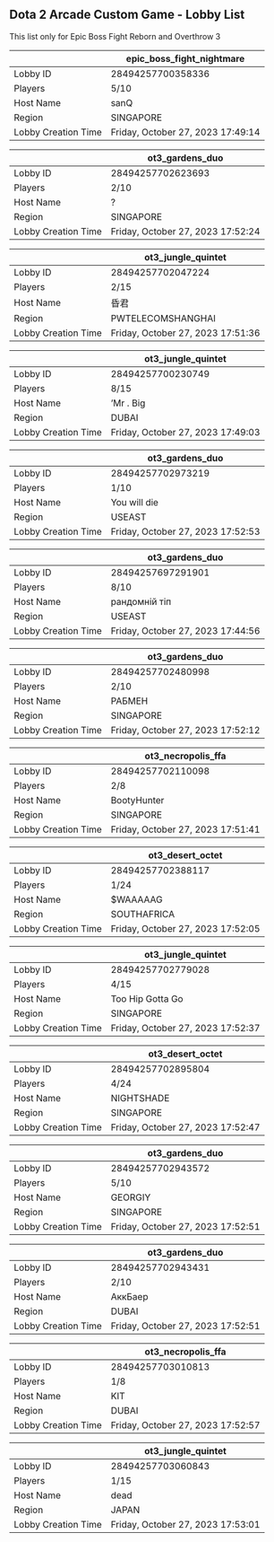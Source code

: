 ## Dota 2 Arcade Custom Game - Lobby List

This list only for Epic Boss Fight Reborn and Overthrow 3

|  | epic_boss_fight_nightmare |
| ------ | ------ |
| Lobby ID | 28494257700358336 |
| Players | 5/10 |
| Host Name | sanQ |
| Region | SINGAPORE |
| Lobby Creation Time | Friday, October 27, 2023 17:49:14 |


|  | ot3_gardens_duo |
| ------ | ------ |
| Lobby ID | 28494257702623693 |
| Players | 2/10 |
| Host Name | ? |
| Region | SINGAPORE |
| Lobby Creation Time | Friday, October 27, 2023 17:52:24 |


|  | ot3_jungle_quintet |
| ------ | ------ |
| Lobby ID | 28494257702047224 |
| Players | 2/15 |
| Host Name | 昏君 |
| Region | PWTELECOMSHANGHAI |
| Lobby Creation Time | Friday, October 27, 2023 17:51:36 |


|  | ot3_jungle_quintet |
| ------ | ------ |
| Lobby ID | 28494257700230749 |
| Players | 8/15 |
| Host Name | ’Mr . Big |
| Region | DUBAI |
| Lobby Creation Time | Friday, October 27, 2023 17:49:03 |


|  | ot3_gardens_duo |
| ------ | ------ |
| Lobby ID | 28494257702973219 |
| Players | 1/10 |
| Host Name | You will die |
| Region | USEAST |
| Lobby Creation Time | Friday, October 27, 2023 17:52:53 |


|  | ot3_gardens_duo |
| ------ | ------ |
| Lobby ID | 28494257697291901 |
| Players | 8/10 |
| Host Name | рандомній тіп |
| Region | USEAST |
| Lobby Creation Time | Friday, October 27, 2023 17:44:56 |


|  | ot3_gardens_duo |
| ------ | ------ |
| Lobby ID | 28494257702480998 |
| Players | 2/10 |
| Host Name | РАБМЕН |
| Region | SINGAPORE |
| Lobby Creation Time | Friday, October 27, 2023 17:52:12 |


|  | ot3_necropolis_ffa |
| ------ | ------ |
| Lobby ID | 28494257702110098 |
| Players | 2/8 |
| Host Name | BootyHunter |
| Region | SINGAPORE |
| Lobby Creation Time | Friday, October 27, 2023 17:51:41 |


|  | ot3_desert_octet |
| ------ | ------ |
| Lobby ID | 28494257702388117 |
| Players | 1/24 |
| Host Name | $WAAAAAG |
| Region | SOUTHAFRICA |
| Lobby Creation Time | Friday, October 27, 2023 17:52:05 |


|  | ot3_jungle_quintet |
| ------ | ------ |
| Lobby ID | 28494257702779028 |
| Players | 4/15 |
| Host Name | Too Hip Gotta Go |
| Region | SINGAPORE |
| Lobby Creation Time | Friday, October 27, 2023 17:52:37 |


|  | ot3_desert_octet |
| ------ | ------ |
| Lobby ID | 28494257702895804 |
| Players | 4/24 |
| Host Name | NIGHTSHADE |
| Region | SINGAPORE |
| Lobby Creation Time | Friday, October 27, 2023 17:52:47 |


|  | ot3_gardens_duo |
| ------ | ------ |
| Lobby ID | 28494257702943572 |
| Players | 5/10 |
| Host Name | GEORGIY |
| Region | SINGAPORE |
| Lobby Creation Time | Friday, October 27, 2023 17:52:51 |


|  | ot3_gardens_duo |
| ------ | ------ |
| Lobby ID | 28494257702943431 |
| Players | 2/10 |
| Host Name | АккБаер |
| Region | DUBAI |
| Lobby Creation Time | Friday, October 27, 2023 17:52:51 |


|  | ot3_necropolis_ffa |
| ------ | ------ |
| Lobby ID | 28494257703010813 |
| Players | 1/8 |
| Host Name | KIT |
| Region | DUBAI |
| Lobby Creation Time | Friday, October 27, 2023 17:52:57 |


|  | ot3_jungle_quintet |
| ------ | ------ |
| Lobby ID | 28494257703060843 |
| Players | 1/15 |
| Host Name | dead |
| Region | JAPAN |
| Lobby Creation Time | Friday, October 27, 2023 17:53:01 |


